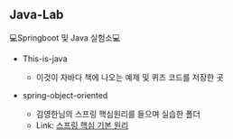 ## Java-Lab
💻Springboot 및 Java 실험소💻

- This-is-java
    - 이것이 자바다 책에 나오는 예제 및 퀴즈 코드를 저장한 곳 

- spring-object-oriented
    - 김영한님의 스프링 핵심원리를 들으며 실습한 폴더
    - Link: <a href="https://www.notion.so/18f6a10f577c4441ae10a1461ae0d175"> 스프링 핵심 기본 원리 </a>
    
